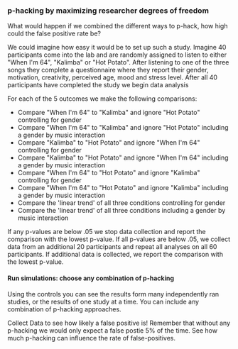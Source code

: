 ### p-hacking by maximizing researcher degrees of freedom

What would happen if we combined the different ways to p-hack, how high could the false positive rate be? 

We could imagine how easy it would be to set up such a study. Imagine 40 participants come into the lab and are randomly assigned to listen to either "When I'm 64", "Kalimba" or "Hot Potato". After listening to one of the three songs they complete a questionnaire where they report their gender, motivation, creativity, perceived age, mood and stress level. After all 40 participants have completed the study we begin data analysis

For each of the 5 outcomes we make the following comparisons: 

- Compare "When I'm 64" to "Kalimba" and ignore "Hot Potato" controlling for gender
- Compare "When I'm 64" to "Kalimba" and ignore "Hot Potato" including a  gender by music interaction
- Compare "Kalimba" to "Hot Potato" and ignore "When I'm 64" controlling for gender
- Compare "Kalimba" to "Hot Potato" and ignore "When I'm 64" including a  gender by music interaction
- Compare "When I'm 64" to "Hot Potato" and ignore "Kalimba" controlling for gender
- Compare "When I'm 64" to "Hot Potato" and ignore "Kalimba" including a  gender by music interaction
- Compare the 'linear trend' of all three conditions controlling for gender
- Compare the 'linear trend' of all three conditions including a  gender by music interaction

If any p-values are below .05 we stop data collection and report the comparison with the lowest p-value. If all p-values are below .05, we collect data from an additional 20 participants and repeat all analyses on all 60 participants. If additional data is collected, we report the comparison with the lowest p-value. 

#### Run simulations: choose any combination of p-hacking

Using the controls you can see the results form many independently ran studies, or the results of one study at a time. You can include any combination of p-hacking approaches. 

Collect Data to see how likely a false positive is! Remember that without any p-hacking we would only expect a false postie 5% of the time. See how much p-hacking can influence the rate of false-positives. 
